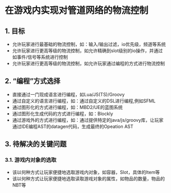 # 在游戏内实现对管道网络的物流控制

## 1. 目标

- 允许玩家进行最基础的物流控制，如：输入/输出过滤，io优先级，频道等系统
- 允许玩家进行更高等级的物流控制，如允许精确到slot级别的io操作，并通过如事件/信号等系统进行控制
- 允许玩家进行更高等级的物流控制，如允许玩家通过编程的方式进行物流控制

## 2. “编程”方式选择

- 直接通过一门现成语言进行编程，如Lua/JS(TS)/Groovy
- 通过自定义的语言进行编程，如：通过自定义的DSL进行编程,例如SFML
- 通过图形化的方式进行编程，如：MBD2/UE的蓝图系统
- 通过图形化生成代码的方式进行编程，如：Blockly
- 通过游戏外的方式进行编程，如：通过提供特定的java/js/groovy库，让玩家通过IDE编程AST的datagen代码，生成最终的Opeation AST

## 3. 待解决的关键问题

### 3.1. 游戏内对象的选取

- 该以何种方式让玩家便捷地选取游戏内对象，如容器，Slot，具体的Item等
- 该以何种方式让玩家便捷地选取读取游戏对象的属性，如物品的数量，物品的NBT等